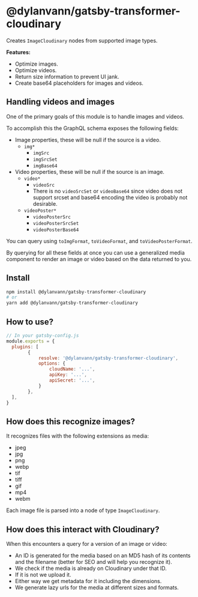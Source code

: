 # @dylanvann/gatsby-transformer-cloudinary

Creates `ImageCloudinary` nodes from supported image types.

**Features:**

- Optimize images.
- Optimize videos.
- Return size information to prevent UI jank.
- Create base64 placeholders for images and videos.

## Handling videos and images

One of the primary goals of this module is to handle images and videos.

To accomplish this the GraphQL schema exposes the following fields:

- Image properties, these will be null if the source is a video.
    - `img*`
        - `imgSrc`
        - `imgSrcSet`
        - `imgBase64`
- Video properties, these will be null if the source is an image.
    - `video*`
        - `videoSrc`
        - There is no `videoSrcSet` or `videoBase64`
          since video does not support srcset and base64 encoding
          the video is probably not desirable.
    - `videoPoster*`
        - `videoPosterSrc`
        - `videoPosterSrcSet`
        - `videoPosterBase64`

You can query using `toImgFormat`, `toVideoFormat`, and `toVideoPosterFormat`.

By querying for all these fields at once you can use a generalized media component to
render an image or video based on the data returned to you.

## Install

```bash
npm install @dylanvann/gatsby-transformer-cloudinary
# or
yarn add @dylanvann/gatsby-transformer-cloudinary
```

## How to use?

```js
// In your gatsby-config.js
module.exports = {
  plugins: [
        {
            resolve: '@dylanvann/gatsby-transformer-cloudinary',
            options: {
                cloudName: '...',
                apiKey: '...',
                apiSecret: '...',
            }
        },
  ],
}
```

## How does this recognize images?

It recognizes files with the following extensions as media:

- jpeg
- jpg
- png
- webp
- tif
- tiff
- gif
- mp4
- webm

Each image file is parsed into a node of type `ImageCloudinary`.

## How does this interact with Cloudinary?

When this encounters a query for a version of an image or video:

- An ID is generated for the media based on an MD5 hash of its contents and the filename (better for SEO and will help you recognize it).
- We check if the media is already on Cloudinary under that ID.
- If it is not we upload it.
- Either way we get metadata for it including the dimensions.
- We generate lazy urls for the media at different sizes and formats.

